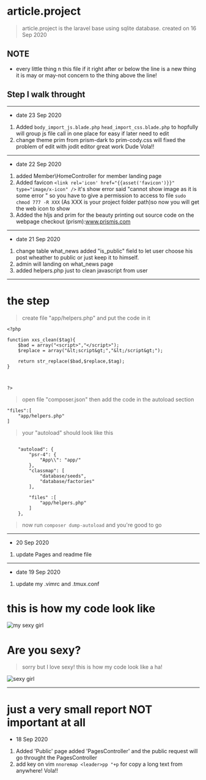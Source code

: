 # article.project


> article.project is the laravel base using sqlite database.
> created on 16 Sep 2020


##  NOTE 

-   every little thing n this file if it right after or below the line is a new thing it is may or may-not concern to the thing above the line!




## Step I walk throught

---

-   date 23 Sep 2020 

1.  Added `body_import_js.blade.php` `head_import_css.blade.php`  to hopfully will group js file call in one place
for easy if later need to edit
2.  change theme prim from prism-dark to prim-cody.css will fixed the problem of edit with jodit editor great work Dude Vola!!


---
-   date 22 Sep 2020
1.  added Member\HomeController for member landing page
2.  Added favicon `<link rel='icon' href="{{asset('favicon')}}" type="image/x-icon" />` it's show error said "cannot show image as it is some error " so you have to give a permission to access to file `sudo chmod 777 -R XXX` (As XXX is your project folder path)so now you will get the web icon to show 
3.  Added the hljs and prim for the beauty printing out source code on the webpage 
checkout (prism):www.prismjs.com 



---
- date 21 Sep 2020
1.  change table what_news added "is_public" field 
to let user choose his post wheather to public or just keep it to himself.
2.  admin will landing on what_news page
3.  added helpers.php just to clean javascript from user 






---



#   the step

>   create file "app/helpers.php" and put the code in it

```
<?php 

function xxs_clean($tag){
    $bad = array("<script>","</script>");
    $replace = array("&lt;script&gt;","&lt;/script&gt;");

    return str_replace($bad,$replace,$tag);
}



?>

```


>  open file "composer.json" then add the code in the autoload section 



```
"files":[
    "app/helpers.php"
]
```


>   your "autoload" should look like this 

```

    "autoload": {
        "psr-4": {
            "App\\": "app/"
        },
        "classmap": [
            "database/seeds",
            "database/factories"
        ],

        "files" :[
            "app/helpers.php"
        ]
    },

```



>   now run `composer dump-autoload` and you're good to go


---

-   20 Sep 2020 
1. update Pages and readme file 




---
-   date 19 Sep 2020
1.  update my .vimrc and .tmux.conf





#   this is how my code look like

[pic_1]:https://i.pinimg.com/564x/c4/82/8c/c4828c282ecddc27d394d2b1ede67e45.jpg
![my sexy girl][pic_1]



#   Are you sexy?

>   sorry but I love sexy!
>   this is how my code look like a ha!   


[sexy_girl]:https://encrypted-tbn0.gstatic.com/images?q=tbn%3AANd9GcQ2v_MVwJg7QBbWU5BmZxaoxkjhgocizqczEA&usqp=CAU
![sexy girl][sexy_girl]



---

#   just a very small report NOT important at all



-   18 Sep 2020
1.  Added 'Public' page added 'PagesController' and the public request will go throught the PagesController
2.  add key on vim `nnoremap <leader>pp "+p` for copy a long text from anywhere! Vola!! 



